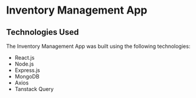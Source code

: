 # Inventory Management App
## Technologies Used

The Inventory Management App was built using the following technologies:

- React.js
- Node.js
- Express.js
- MongoDB
- Axios
- Tanstack Query
